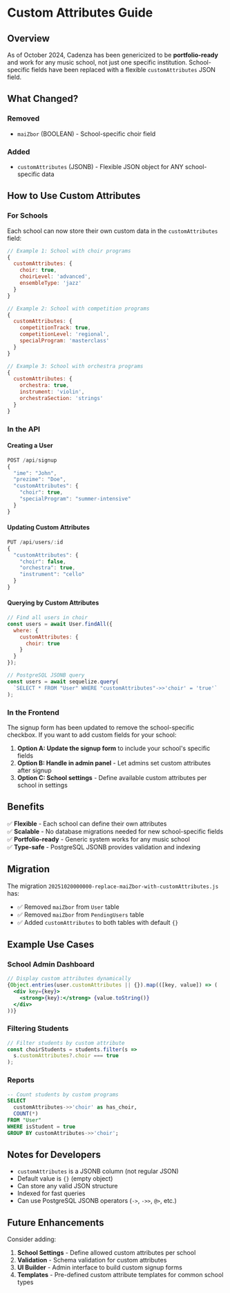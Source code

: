 # Custom Attributes Guide

## Overview
As of October 2024, Cadenza has been genericized to be **portfolio-ready** and work for any music school, not just one specific institution. School-specific fields have been replaced with a flexible `customAttributes` JSON field.

## What Changed?

### Removed
- `maiZbor` (BOOLEAN) - School-specific choir field

### Added
- `customAttributes` (JSONB) - Flexible JSON object for ANY school-specific data

## How to Use Custom Attributes

### For Schools
Each school can now store their own custom data in the `customAttributes` field:

```javascript
// Example 1: School with choir programs
{
  customAttributes: {
    choir: true,
    choirLevel: 'advanced',
    ensembleType: 'jazz'
  }
}

// Example 2: School with competition programs
{
  customAttributes: {
    competitionTrack: true,
    competitionLevel: 'regional',
    specialProgram: 'masterclass'
  }
}

// Example 3: School with orchestra programs
{
  customAttributes: {
    orchestra: true,
    instrument: 'violin',
    orchestraSection: 'strings'
  }
}
```

### In the API

#### Creating a User
```javascript
POST /api/signup
{
  "ime": "John",
  "prezime": "Doe",
  "customAttributes": {
    "choir": true,
    "specialProgram": "summer-intensive"
  }
}
```

#### Updating Custom Attributes
```javascript
PUT /api/users/:id
{
  "customAttributes": {
    "choir": false,
    "orchestra": true,
    "instrument": "cello"
  }
}
```

#### Querying by Custom Attributes
```javascript
// Find all users in choir
const users = await User.findAll({
  where: {
    customAttributes: {
      choir: true
    }
  }
});

// PostgreSQL JSONB query
const users = await sequelize.query(
  `SELECT * FROM "User" WHERE "customAttributes"->>'choir' = 'true'`
);
```

### In the Frontend

The signup form has been updated to remove the school-specific checkbox. If you want to add custom fields for your school:

1. **Option A: Update the signup form** to include your school's specific fields
2. **Option B: Handle in admin panel** - Let admins set custom attributes after signup
3. **Option C: School settings** - Define available custom attributes per school in settings

## Benefits

✅ **Flexible** - Each school can define their own attributes  
✅ **Scalable** - No database migrations needed for new school-specific fields  
✅ **Portfolio-ready** - Generic system works for any music school  
✅ **Type-safe** - PostgreSQL JSONB provides validation and indexing  

## Migration

The migration `20251020000000-replace-maiZbor-with-customAttributes.js` has:
- ✅ Removed `maiZbor` from `User` table
- ✅ Removed `maiZbor` from `PendingUsers` table  
- ✅ Added `customAttributes` to both tables with default `{}`

## Example Use Cases

### School Admin Dashboard
```jsx
// Display custom attributes dynamically
{Object.entries(user.customAttributes || {}).map(([key, value]) => (
  <div key={key}>
    <strong>{key}:</strong> {value.toString()}
  </div>
))}
```

### Filtering Students
```jsx
// Filter students by custom attribute
const choirStudents = students.filter(s => 
  s.customAttributes?.choir === true
);
```

### Reports
```sql
-- Count students by custom programs
SELECT 
  customAttributes->>'choir' as has_choir,
  COUNT(*) 
FROM "User" 
WHERE isStudent = true 
GROUP BY customAttributes->>'choir';
```

## Notes for Developers

- `customAttributes` is a JSONB column (not regular JSON)
- Default value is `{}` (empty object)
- Can store any valid JSON structure
- Indexed for fast queries
- Can use PostgreSQL JSONB operators (`->`, `->>`, `@>`, etc.)

## Future Enhancements

Consider adding:
1. **School Settings** - Define allowed custom attributes per school
2. **Validation** - Schema validation for custom attributes
3. **UI Builder** - Admin interface to build custom signup forms
4. **Templates** - Pre-defined custom attribute templates for common school types

